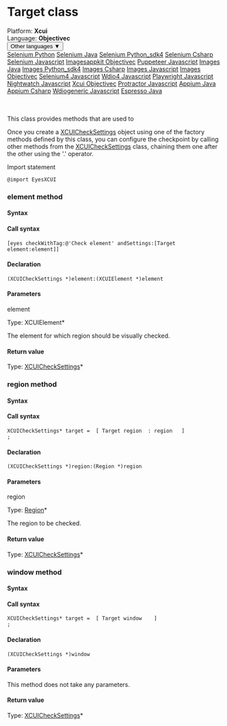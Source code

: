 # Target class
<div class='platform-bar-container-div'><div class='platform-bar-div'>Platform:  <b> Xcui</b>
</div><div class='platform-bar-div'>Language: <b>Objectivec</b></div><div class='dropdown-button-container-div'><button class='sdk-language-dropdown-button'>Other languages ▼</button><div class='dropdown-content'>
<a href='../../selenium/python/target'>Selenium Python</a>
<a href='../../selenium/java/target'>Selenium Java</a>
<a href='../../selenium/python_sdk4/target'>Selenium Python_sdk4</a>
<a href='../../selenium/csharp/target'>Selenium Csharp</a>
<a href='../../selenium/javascript/target'>Selenium Javascript</a>
<a href='../../imagesappkit/objectivec/target'>Imagesappkit Objectivec</a>
<a href='../../puppeteer/javascript/target'>Puppeteer Javascript</a>
<a href='../../images/java/target'>Images Java</a>
<a href='../../images/python_sdk4/target'>Images Python_sdk4</a>
<a href='../../images/csharp/target'>Images Csharp</a>
<a href='../../images/javascript/target'>Images Javascript</a>
<a href='../../images/objectivec/target'>Images Objectivec</a>
<a href='../../selenium4/javascript/target'>Selenium4 Javascript</a>
<a href='../../wdio4/javascript/target'>Wdio4 Javascript</a>
<a href='../../playwright/javascript/target'>Playwright Javascript</a>
<a href='../../nightwatch/javascript/target'>Nightwatch Javascript</a>
<a href='../../xcui/objectivec/target'>Xcui Objectivec</a>
<a href='../../protractor/javascript/target'>Protractor Javascript</a>
<a href='../../appium/java/target'>Appium Java</a>
<a href='../../appium/csharp/target'>Appium Csharp</a>
<a href='../../wdiogeneric/javascript/target'>Wdiogeneric Javascript</a>
<a href='../../espresso/java/target'>Espresso Java</a>
</div></div><br /><br /></div>




This class provides methods that are used to

Once you create a [XCUICheckSettings](./checksettings) object using one of the factory methods defined by this class, you can configure the checkpoint by calling other methods from the [XCUICheckSettings](./checksettings) class, chaining them one after the other using the '.' operator.

Import statement

    @import EyesXCUI
    	


### element method
#### Syntax
#### Call syntax

    [eyes checkWithTag:@'Check element' andSettings:[Target element:element]]

#### Declaration

    (XCUICheckSettings *)element:(XCUIElement *)element

#### Parameters

element

Type: XCUIElement\*

The element for which region should be visually checked.

#### Return value

Type:  [XCUICheckSettings](./checksettings)\*

### region method
#### Syntax
#### Call syntax

    XCUICheckSettings* target =  [ Target region  : region   ]
    ;
    

#### Declaration

    (XCUICheckSettings *)region:(Region *)region

#### Parameters

region

Type: [Region](./region)\*

The region to be checked.

#### Return value

Type:  [XCUICheckSettings](./checksettings)\*

### window method
#### Syntax
#### Call syntax

    XCUICheckSettings* target =  [ Target window    ]
    ;
    

#### Declaration

    (XCUICheckSettings *)window

#### Parameters

This method does not take any parameters.

#### Return value

Type:  [XCUICheckSettings](./checksettings)\*
